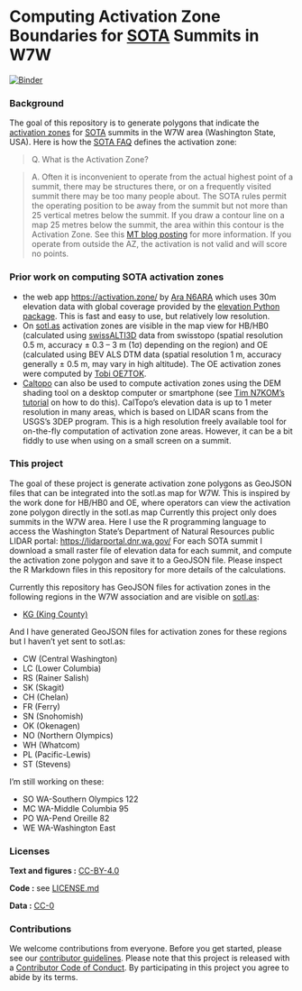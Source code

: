 
<!-- README.md is generated from README.Rmd. Please edit that file -->

# Computing Activation Zone Boundaries for [SOTA](https://www.sota.org.uk/) Summits in W7W

<!-- badges: start -->

[![Binder](https://mybinder.org/badge_logo.svg)](https://mybinder.org/v2/gh/benmarwick/computing-sota-az-boundaries/master?urlpath=rstudio)

<!-- badges: end -->

### Background

The goal of this repository is to generate polygons that indicate the
[activation zones](https://www.sota.org.uk/Blog/2017/07/08/In-The-Zone)
for [SOTA](https://www.sota.org.uk/) summits in the W7W area (Washington
State, USA). Here is how the [SOTA
FAQ](https://www.sota.org.uk/Joining-In/FAQs) defines the activation
zone:

> Q. What is the Activation Zone?

> A. Often it is inconvenient to operate from the actual highest point
> of a summit, there may be structures there, or on a frequently visited
> summit there may be too many people about. The SOTA rules permit the
> operating position to be away from the summit but not more than 25
> vertical metres below the summit. If you draw a contour line on a map
> 25 metres below the summit, the area within this contour is the
> Activation Zone. See this [MT blog
> posting](https://www.sota.org.uk/Blog/2017/07/08/In-The-Zone) for more
> information. If you operate from outside the AZ, the activation is not
> valid and will score no points.

### Prior work on computing SOTA activation zones

- the web app <https://activation.zone/> by [Ara
  N6ARA](https://n6ara.com/) which uses 30m elevation data with global
  coverage provided by the [elevation Python
  package](https://pypi.org/project/elevation/). This is fast and easy
  to use, but relatively low resolution.
- On [sotl.as](https://sotl.as/) activation zones are visible in the map
  view for HB/HB0 (calculated using
  [swissALTI3D](https://www.swisstopo.admin.ch/de/hoehenmodell-swissalti3d)
  data from swisstopo (spatial resolution 0.5 m, accuracy ± 0.3 – 3 m
  (1σ) depending on the region) and OE (calculated using BEV ALS DTM
  data (spatial resolution 1 m, accuracy generally ± 0.5 m, may vary in
  high altitude). The OE activation zones were computed by [Tobi
  OE7TOK](https://reflector.sota.org.uk/t/activation-zones-for-oe-on-sotlas/34629).
- [Caltopo](https://caltopo.com/) can also be used to compute activation
  zones using the DEM shading tool on a desktop computer or smartphone
  (see [Tim N7KOM’s](https://www.etsy.com/shop/N7KOMPortableRadio)
  [tutorial](https://www.youtube.com/watch?v=UixA1Fc4D1c) on how to do
  this). CalTopo’s elevation data is up to 1 meter resolution in many
  areas, which is based on LIDAR scans from the USGS’s 3DEP program.
  This is a high resolution freely available tool for on-the-fly
  computation of activation zone areas. However, it can be a bit fiddly
  to use when using on a small screen on a summit.

### This project

The goal of these project is generate activation zone polygons as
GeoJSON files that can be integrated into the sotl.as map for W7W. This
is inspired by the work done for HB/HB0 and OE, where operators can view
the activation zone polygon directly in the sotl.as map Currently this
project only does summits in the W7W area. Here I use the R programming
language to access the Washington State’s Department of Natural
Resources public LIDAR portal: <https://lidarportal.dnr.wa.gov/> For
each SOTA summit I download a small raster file of elevation data for
each summit, and compute the activation zone polygon and save it to a
GeoJSON file. Please inspect the R Markdown files in this repository for
more details of the calculations.

Currently this repository has GeoJSON files for activation zones in the
following regions in the W7W association and are visible on
[sotl.as](https://sotl.as):

- [KG (King County)](https://sotl.as/summits/W7W/KG)

And I have generated GeoJSON files for activation zones for these
regions but I haven’t yet sent to sotl.as:

- CW (Central Washington)
- LC (Lower Columbia)
- RS (Rainer Salish)
- SK (Skagit)
- CH (Chelan)
- FR (Ferry)
- SN (Snohomish)
- OK (Okenagen)
- NO (Northern Olympics)
- WH (Whatcom)
- PL (Pacific-Lewis)
- ST (Stevens)

I’m still working on these:

- SO WA-Southern Olympics 122  
- MC WA-Middle Columbia 95  
- PO WA-Pend Oreille 82  
- WE WA-Washington East

### Licenses

**Text and figures :**
[CC-BY-4.0](http://creativecommons.org/licenses/by/4.0/)

**Code :** see [LICENSE.md](LICENSE.md)

**Data :** [CC-0](http://creativecommons.org/publicdomain/zero/1.0/)

### Contributions

We welcome contributions from everyone. Before you get started, please
see our [contributor guidelines](CONTRIBUTING.md). Please note that this
project is released with a [Contributor Code of Conduct](CONDUCT.md). By
participating in this project you agree to abide by its terms.

